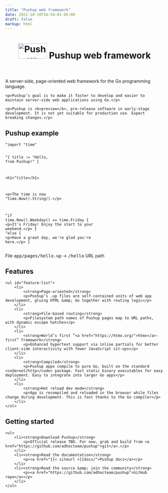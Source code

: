 ```yaml
---
title: "Pushup web framework"
date: 2022-10-10T16:54:01-05:00
draft: false
markup: html
---
```

<header>
    <h1>
        <img
            width="91" height="49"
            src="{{< siteurl >}}logo.png"
            alt="Pushup logo, a caret surrounded by left and right angle brackets ala HTML element">
        Pushup web framework
    </h1>
</header>

<section>
    <p>A server-side, page-oriented web framework for the Go programming language.</p>

    <p>Pushup’s goal is to make it faster to develop and easier to maintain server-side web applications using Go.</p>

    <p>Pushup is <b>preview</b>, pre-release software in early-stage development. It is not yet suitable for production use. Expect breaking changes.</p>
</section>

<section id="code-example">
    <h2>Pushup example</h2>
    <pre><code><span class="keyword">^import</span> <span class="go">"time"</span>

<span class="keyword">^</span>{
   <span class="go">title := "Hello, from Pushup!"</span>
}

<span class="html">&lt;h1&gt;</span><span class="simple-expr">^title</span><span class="html">&lt;/h1&gt;</span>

<span class="html">&lt;p&gt;</span>The time is now <span class="simple-expr">^time.Now().String()</span>.<span class="html">&lt;/p&gt;</span>

<span class="keyword">^if</span> <span class="go">time.Now().Weekday() == time.Friday</span> {
    <span class="html">&lt;p&gt;</span>It's Friday! Enjoy the start to your weekend.<span class="html">&lt;/p&gt;</span>
} <span class="keyword">^else</span> {
    <span class="html">&lt;p&gt;</span>Have a great day, we're glad you're here.<span class="html">&lt;/p&gt;</span>
}
</code></pre>
    <p>File <kbd>app/pages/hello.up</kbd> → <kbd>/hello</kbd> URL path</p>
</section>

<section>
    <h2>Features</h2>

    <ul id="feature-list">
        <li>
            <strong>Page-oriented</strong>
            <p>Pushup’s .up files are self-contained units of web app development, gluing HTML &amp; Go together with routing logic</p>
        </li>
        <li>
            <strong>File-based routing</strong>
            <p>Filesystem path names of Pushup pages map to URL paths, with dynamic escape hatches</p>
        </li>
        <li>
            <strong>World’s first ‟<a href="https://htmx.org/">htmx</a>-first” framework</strong>
            <p>Enhanced hypertext support via inline partials for better client-side interactivity with fewer JavaScript sit-ups</p>
        </li>
        <li>
            <strong>Compiled</strong>
            <p>Pushup apps compile to pure Go, built on the standard <code>net/http</code> package. Fast static binary executables for easy deployment. Easy to integrate into larger Go apps</p>
        </li>
        <li>
            <strong>Hot reload dev mode</strong>
            <p>App is recompiled and reloaded in the browser while files change during development. This is fast thanks to the Go compiler</p>
        </li>
    </ul>
</section>

<section>
    <h2>Getting started</h2>

    <ul>
        <li><strong>Download Pushup</strong>
            <p>Official release TBD. For now, grab and build from <a href="https://github.com/adhocteam/pushup">git</a>.</p>
        </li>
        <li><strong>Read the documentation</strong>
            <p><a href="{{< siteurl >}}docs/">Pushup docs</a></p>
        </li>
        <li><strong>Read the source &amp; join the community</strong>
            <p><a href="https://github.com/adhocteam/pushup">GitHub repo</a></p>
        </li>
    </ul>
</section>

